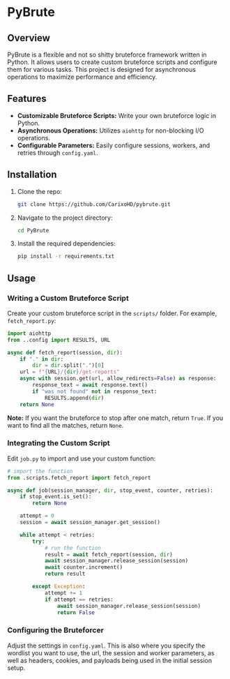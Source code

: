 # PyBrute

## Overview

PyBrute is a flexible and not so shitty bruteforce framework written in Python. It allows users to create custom bruteforce scripts and configure them for various tasks. This project is designed for asynchronous operations to maximize performance and efficiency.

## Features

- **Customizable Bruteforce Scripts:** Write your own bruteforce logic in Python.
- **Asynchronous Operations:** Utilizes `aiohttp` for non-blocking I/O operations.
- **Configurable Parameters:** Easily configure sessions, workers, and retries through `config.yaml`.

## Installation

1. Clone the repo:
    ```bash
    git clone https://github.com/CarixoHD/pybrute.git
    ```
2. Navigate to the project directory:
    ```bash
    cd PyBrute
    ```
3. Install the required dependencies:
    ```bash
    pip install -r requirements.txt
    ```

## Usage

### Writing a Custom Bruteforce Script

Create your custom bruteforce script in the `scripts/` folder. For example, `fetch_report.py`:

```python
import aiohttp
from ..config import RESULTS, URL

async def fetch_report(session, dir):
    if "." in dir:
        dir = dir.split(".")[0]
    url = f"{URL}/{dir}/get-reports"
    async with session.get(url, allow_redirects=False) as response:
        response_text = await response.text()
        if "was not found" not in response_text:
            RESULTS.append(dir)
    return None
```
**Note:** If you want the bruteforce to stop after one match, return `True`. If you want to find all the matches, return `None`.

### Integrating the Custom Script

Edit `job.py` to import and use your custom function:

```python
# import the function
from .scripts.fetch_report import fetch_report

async def job(session_manager, dir, stop_event, counter, retries):
    if stop_event.is_set():
        return None

    attempt = 0
    session = await session_manager.get_session()

    while attempt < retries:
        try:
            # run the function
            result = await fetch_report(session, dir)
            await session_manager.release_session(session)
            await counter.increment()
            return result

        except Exception:
            attempt += 1
            if attempt == retries:
                await session_manager.release_session(session)
                return False
```

### Configuring the Bruteforcer

Adjust the settings in `config.yaml`. This is also where you specify the wordlist you want to use, the url, the session and worker parameters, as well as headers, cookies, and payloads being used in the initial session setup.

